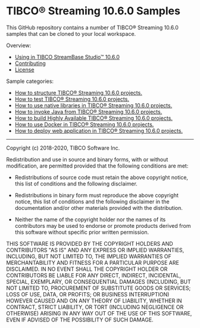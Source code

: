# TIBCO&reg; Streaming 10.6.0 Samples

This GitHub repository contains a number of TIBCO&reg; Streaming 10.6.0 samples that can be cloned to your local workspace.

Overview:

* [Using in TIBCO StreamBase Studio&trade; 10.6.0](docs/studio.md)
* [Contributing](docs/contributing.md)
* [License](docs/LICENSE)

Sample categories:

* [How to structure TIBCO&reg; Streaming 10.6.0 projects.](structure/README.md)
* [How to test TIBCO&reg; Streaming 10.6.0 projects.](testing/README.md)
* [How to use native libraries in TIBCO&reg; Streaming 10.6.0 projects.](nativelibrary/README.md)
* [How to invoke Java from TIBCO&reg; Streaming 10.6.0 projects.](java/README.md)
* [How to build Highly Available TIBCO&reg; Streaming 10.6.0 projects.](highavailability/README.md)
* [How to use Docker in TIBCO&reg; Streaming 10.6.0 projects.](docker/README.md)
* [How to deploy web application in TIBCO&reg; Streaming 10.6.0 projects.](web/README.md)

---
Copyright (c) 2018-2020, TIBCO Software Inc.

Redistribution and use in source and binary forms, with or without
modification, are permitted provided that the following conditions are met:

* Redistributions of source code must retain the above copyright notice, this
  list of conditions and the following disclaimer.

* Redistributions in binary form must reproduce the above copyright notice,
  this list of conditions and the following disclaimer in the documentation
  and/or other materials provided with the distribution.

* Neither the name of the copyright holder nor the names of its
  contributors may be used to endorse or promote products derived from
  this software without specific prior written permission.

THIS SOFTWARE IS PROVIDED BY THE COPYRIGHT HOLDERS AND CONTRIBUTORS "AS IS"
AND ANY EXPRESS OR IMPLIED WARRANTIES, INCLUDING, BUT NOT LIMITED TO, THE
IMPLIED WARRANTIES OF MERCHANTABILITY AND FITNESS FOR A PARTICULAR PURPOSE ARE
DISCLAIMED. IN NO EVENT SHALL THE COPYRIGHT HOLDER OR CONTRIBUTORS BE LIABLE
FOR ANY DIRECT, INDIRECT, INCIDENTAL, SPECIAL, EXEMPLARY, OR CONSEQUENTIAL
DAMAGES (INCLUDING, BUT NOT LIMITED TO, PROCUREMENT OF SUBSTITUTE GOODS OR
SERVICES; LOSS OF USE, DATA, OR PROFITS; OR BUSINESS INTERRUPTION) HOWEVER
CAUSED AND ON ANY THEORY OF LIABILITY, WHETHER IN CONTRACT, STRICT LIABILITY,
OR TORT (INCLUDING NEGLIGENCE OR OTHERWISE) ARISING IN ANY WAY OUT OF THE USE
OF THIS SOFTWARE, EVEN IF ADVISED OF THE POSSIBILITY OF SUCH DAMAGE.
